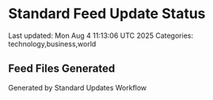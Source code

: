 # Standard Feed Update Status
Last updated: Mon Aug  4 11:13:06 UTC 2025
Categories: technology,business,world

## Feed Files Generated

Generated by Standard Updates Workflow
